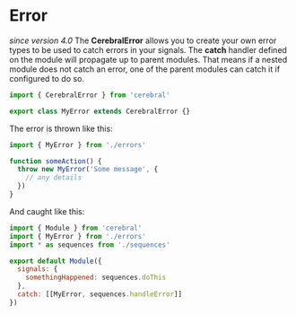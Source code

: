 # Error

_since version 4.0_
The **CerebralError** allows you to create your own error types to be used to catch errors in your signals.
The **catch** handler defined on the module will propagate up to parent modules. That means if a nested module does not catch an error, one of the parent modules can catch it if configured to do so.

```js
import { CerebralError } from 'cerebral'

export class MyError extends CerebralError {}
```

The error is thrown like this:

```js
import { MyError } from './errors'

function someAction() {
  throw new MyError('Some message', {
    // any details
  })
}
```

And caught like this:

```js
import { Module } from 'cerebral'
import { MyError } from './errors'
import * as sequences from './sequences'

export default Module({
  signals: {
    somethingHappened: sequences.doThis
  },
  catch: [[MyError, sequences.handleError]]
})
```
